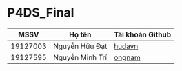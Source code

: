 # P4DS_Final

| MSSV     | Họ tên          | Tài khoản Github                    |
| -------- | --------------- | ----------------------------------- |
| 19127003 | Nguyễn Hữu Đạt  | [hudavn](https://github.com/hudavn) |
| 19127595 | Nguyễn Minh Trí | [ongnam](https://github.com/ongnam) |

